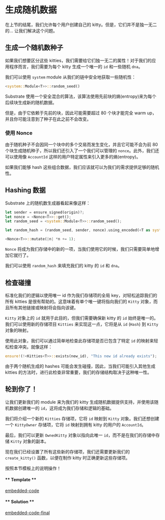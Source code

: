 # 生成随机数据

在上节的结尾，我们允许每个用户创建自己的 kitty。但是，它们并不是独一无二的... 让我们解决这个问题。

## 生成一个随机数种子

如果我们想要区分这些 kitties，我们需要给它们独一无二的属性！对于我们的应用程序而言，我们需要为每个 kitty 生成一个唯一的 `id` 和一些随机 `dna`。

我们可以使用 `system` module 从我们的链中安全地获取一些随机性：

```rust
<system::Module<T>>::random_seed()
```

Substrate 使用一个安全混合的算法，该算法使用先前块的熵(entropy)来为每个后续块生成新的随机数据。

但是，由于它依赖于先前的块，因此可能需要超过 80 个块才能完全 warm up，并且你可能注意到了种子在此之前不会改变。

### 使用 Nonce

由于随机种子不会因同一个块中的多个交易而发生变化，并且它可能不会为前 80 个块生成随机种子，所以我们还引入了一个我们可以管理的 `nonce`。此外，我们还可以使用像 `AccountId` 这样的用户特定属性来引入更多的熵(entropy)。

如果我们能够 hash 这些组合数据，我们应该就可以为我们的需求提供足够的随机性。

## Hashing 数据

Substrate 上的随机数生成器看起来像这样：

```rust
let sender = ensure_signed(origin)?;
let nonce = <Nonce<T>>::get();
let random_seed = <system::Module<T>>::random_seed();

let random_hash = (random_seed, sender, nonce).using_encoded(<T as system::Trait>::Hashing::hash);

<Nonce<T>>::mutate(|n| *n += 1);
```

`Nonce` 将成为我们存储中的新的一项，当我们使用它的时候，我们只需要简单地增加它就行了。

我们可以使用 `random_hash` 来填充我们的 kitty 的 `id` 和 `dna`。

## 检查碰撞

标准化我们的逻辑以使用唯一 id 作为我们存储项的全局 key，对轻松追踪我们的所有 kitties 是很有帮助的。这意味着有单个唯一键将指向我们的 `Kitty` 对象，而且所有其他链接或映射将会指向该键。

`Kitty` 对象上的 `id` 就用于此目的，但我们需要确保新 kitty 的 `id` 始终是唯一的。我们可以使用新的存储项目 `Kitties` 来实现这一点，它将是从 `id` (`Hash`) 到 `Kitty` 对象的映射。

使用此对象，我们可以通过简单地检查此存储项是否已包含了特定 `id` 的映射来轻松检查冲突。就像这样：

```rust
ensure!(!<Kitties<T>>::exists(new_id), "This new id already exists");
```

由于两个随机生成的 hashes 可能会发生碰撞，因此，当我们可能引入其他生成 kitties 的方法时，进行此检查非常重要，我们的存储结构取决于这种唯一性。

## 轮到你了！

让我们更新我们的 module 来为我们的 kitty 生成随机数据提供支持，并使用该随机数据创建唯一的 `id`，这将成为我们存储和逻辑的基础。

我们将介绍一个新的 `Kitties` 存储项，它将 `id` 映射到 `Kitty` 对象。我们还想创建一个 `KittyOwner` 存储项，它将 `id` 映射到拥有 kitty 的用户的 `AccountId`。

最后，我们可以更新 `OwnedKitty` 对象以指向此唯一 `id`，而不是在我们的存储中存储 `Kitty` 对象的副本。

现在我们已经设置了所有这些新的存储项，我们还需要更新我们的 `create_kitty()` 函数，以便在制作 kitty 时正确更新这些存储项。

按照本节模板上的说明操作！

<!-- tabs:start -->

#### ** Template **

[embedded-code](../../2/assets/2.1-template.rs ':include :type=code embed-template')

#### ** Solution **

[embedded-code-final](../../2/assets/2.1-finished-code.rs ':include :type=code embed-final')

<!-- tabs:end -->
